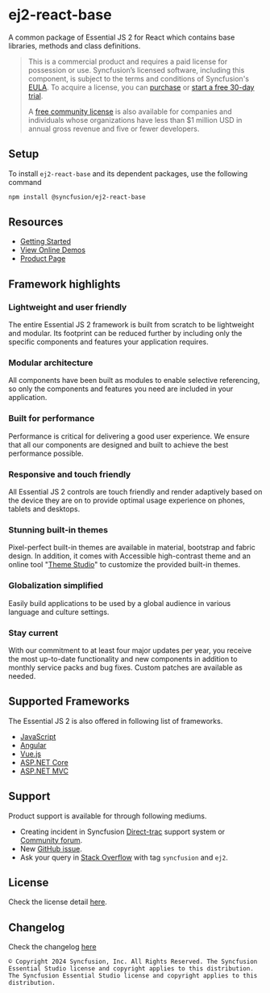 # ej2-react-base

A common package of Essential JS 2 for React which contains base libraries, methods and class definitions.

> This is a commercial product and requires a paid license for possession or use. Syncfusion’s licensed software, including this component, is subject to the terms and conditions of Syncfusion's [EULA](https://www.syncfusion.com/eula/es/). To acquire a license, you can [purchase](https://www.syncfusion.com/sales/products) or [start a free 30-day trial](https://www.syncfusion.com/account/manage-trials/start-trials).
> 
> A [free community license](https://www.syncfusion.com/products/communitylicense) is also available for companies and individuals whose organizations have less than $1 million USD in annual gross revenue and five or fewer developers.

## Setup

To install `ej2-react-base` and its dependent packages, use the following command

```sh
npm install @syncfusion/ej2-react-base
```

## Resources

* [Getting Started](https://ej2.syncfusion.com/react/documentation/getting-started/quick-start?utm_source=npm&utm_campaign=ej2-react-base)
* [View Online Demos](https://ej2.syncfusion.com/react/demos?utm_source=npm&utm_campaign=ej2-react-base)
* [Product Page](https://www.syncfusion.com/products/react?utm_source=npm&utm_campaign=ej2-react-base)

## Framework highlights

### Lightweight and user friendly

The entire Essential JS 2 framework is built from scratch to be lightweight and modular. Its footprint can be reduced further by including only the specific components and features your application requires.

### Modular architecture

All components have been built as modules to enable selective referencing, so only the components and features you need are included in your application.

### Built for performance

Performance is critical for delivering a good user experience. We ensure that all our components are designed and built to achieve the best performance possible.

### Responsive and touch friendly

All Essential JS 2 controls are touch friendly and render adaptively based on the device they are on to provide optimal usage experience on phones, tablets and desktops.

### Stunning built-in themes

Pixel-perfect built-in themes are available in material, bootstrap and fabric design. In addition, it comes with Accessible high-contrast theme and an online tool "[Theme Studio](https://ej2.syncfusion.com/themestudio/)" to customize the provided built-in themes.

### Globalization simplified

Easily build applications to be used by a global audience in various language and culture settings.

### Stay current

With our commitment to at least four major updates per year, you receive the most up-to-date functionality and new components in addition to monthly service packs and bug fixes. Custom patches are available as needed.

## Supported Frameworks

The Essential JS 2 is also offered in following list of frameworks.

* [JavaScript](https://www.syncfusion.com/products/javascript?utm_source=npm&utm_campaign=ej2-react-base)
* [Angular](https://www.syncfusion.com/products/angular?utm_source=npm&utm_campaign=ej2-react-base)
* [Vue.js](https://www.syncfusion.com/products/vue?utm_source=npm&utm_campaign=ej2-react-base)
* [ASP.NET Core](https://www.syncfusion.com/products/aspnetcore?utm_source=npm&utm_campaign=ej2-react-base)
* [ASP.NET MVC](https://www.syncfusion.com/products/aspnetmvc?utm_source=npm&utm_campaign=ej2-react-base)

## Support

Product support is available for through following mediums.

* Creating incident in Syncfusion [Direct-trac](https://www.syncfusion.com/support/directtrac/incidents?utm_source=npm&utm_campaign=ej2-react-base) support system or [Community forum](https://www.syncfusion.com/forums/react-js2?utm_source=npm&utm_campaign=ej2-react-base).
* New [GitHub issue](https://github.com/syncfusion/ej2-react-ui-components/issues/new).
* Ask your query in [Stack Overflow](https://stackoverflow.com/) with tag `syncfusion` and `ej2`.

## License

Check the license detail [here](https://github.com/syncfusion/ej2-react-ui-components/blob/master/license).

## Changelog

Check the changelog [here](https://ej2.syncfusion.com/react/documentation/release-notes/index?utm_source=npm&utm_campaign=ej2-react-base)

    © Copyright 2024 Syncfusion, Inc. All Rights Reserved. The Syncfusion Essential Studio license and copyright applies to this distribution.
    The Syncfusion Essential Studio license and copyright applies to this distribution.
